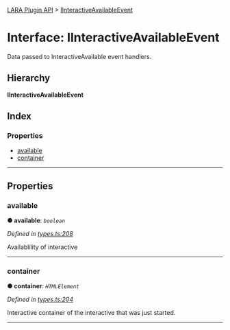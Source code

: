 [LARA Plugin API](../README.md) > [IInteractiveAvailableEvent](../interfaces/iinteractiveavailableevent.md)

# Interface: IInteractiveAvailableEvent

Data passed to InteractiveAvailable event handlers.

## Hierarchy

**IInteractiveAvailableEvent**

## Index

### Properties

* [available](iinteractiveavailableevent.md#available)
* [container](iinteractiveavailableevent.md#container)

---

## Properties

<a id="available"></a>

###  available

**● available**: *`boolean`*

*Defined in [types.ts:208](../../../lara-typescript/src/plugin-api/types.ts#L208)*

Availablility of interactive

___
<a id="container"></a>

###  container

**● container**: *`HTMLElement`*

*Defined in [types.ts:204](../../../lara-typescript/src/plugin-api/types.ts#L204)*

Interactive container of the interactive that was just started.

___

